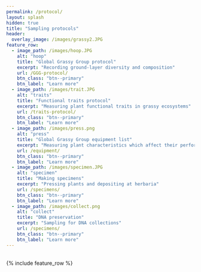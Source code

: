 ```yaml
---
permalink: /protocol/
layout: splash
hidden: true
title: "Sampling protocols"
header:
  overlay_image: /images/grassy2.JPG
feature_row:
  - image_path: /images/hoop.JPG
    alt: "hoop"
    title: "Global Grassy Group protocol"
    excerpt: "Recording ground-layer diversity and composition"
    url: /GGG-protocol/
    btn_class: "btn--primary"
    btn_label: "Learn more"
  - image_path: /images/trait.JPG
    alt: "traits"
    title: "Functional traits protocol"
    excerpt: "Measuring plant functional traits in grassy ecosystems"
    url: /traits-protocol/
    btn_class: "btn--primary"
    btn_label: "Learn more"   
  - image_path: /images/press.png
    alt: "press"
    title: "Global Grassy Group equipment list"
    excerpt: "Measuring plant characteristics which affect their performance"
    url: /equipment/
    btn_class: "btn--primary"
    btn_label: "Learn more"
  - image_path: /images/specimen.JPG
    alt: "specimen"
    title: "Making specimens"
    excerpt: "Pressing plants and depositing at herbaria"
    url: /specimens/
    btn_class: "btn--primary"
    btn_label: "Learn more"
  - image_path: /images/collect.png
    alt: "collect"
    title: "DNA preservation"
    excerpt: "Sampling for DNA collections"
    url: /specimens/
    btn_class: "btn--primary"
    btn_label: "Learn more"
---
```

<br>
{% include feature_row %}
